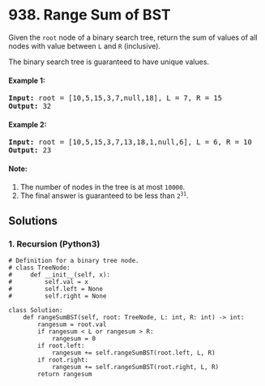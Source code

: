 # 938. Range Sum of BST
Given the <code>root</code> node of a binary search tree, return the sum of values of all nodes with value between <code>L</code> and <code>R</code> (inclusive).

The binary search tree is guaranteed to have unique values.

#### Example 1:
<pre>
<strong>Input:</strong> root = [10,5,15,3,7,null,18], L = 7, R = 15
<strong>Output:</strong> 32
</pre>

#### Example 2:
<pre>
<strong>Input:</strong> root = [10,5,15,3,7,13,18,1,null,6], L = 6, R = 10
<strong>Output:</strong> 23
</pre>

#### Note:
1. The number of nodes in the tree is at most <code>10000</code>.
2. The final answer is guaranteed to be less than <code>2<sup>31</sup></code>.

## Solutions

### 1. Recursion (Python3)
```Python3
# Definition for a binary tree node.
# class TreeNode:
#     def __init__(self, x):
#         self.val = x
#         self.left = None
#         self.right = None

class Solution:
    def rangeSumBST(self, root: TreeNode, L: int, R: int) -> int:
        rangesum = root.val
        if rangesum < L or rangesum > R:
            rangesum = 0
        if root.left:
            rangesum += self.rangeSumBST(root.left, L, R)
        if root.right:
            rangesum += self.rangeSumBST(root.right, L, R)
        return rangesum
```
